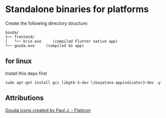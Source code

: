 # Standalone binaries for platforms

Create the following directory structure:
```
Gouda/
├── frontend/
│   └── brie.exe     (compiled Flutter native app)
└── gouda.exe     (compiled Go app)
```

## for linux

Install this deps first

```
sudo apt-get install gcc libgtk-3-dev libayatana-appindicator3-dev -y
```


## Attributions

<a href="https://www.flaticon.com/free-icons/gouda" title="gouda icons">Gouda icons created by Paul J. - Flaticon</a>
